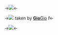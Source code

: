 ->![](https://gifcity.carrd.co/assets/images/gallery03/0e87901d.png?v=d7271437)<-



->![](https://gifcity.carrd.co/assets/images/gallery03/7d7ab221.gif?v=d7271437) *t*aken by [**Gio**Gio](https://rentry.co/dongiovanna) ***!***<-

->![](https://kingcrimson.crd.co/assets/images/gallery11/22ddaace.jpg?v=08af690c)<-